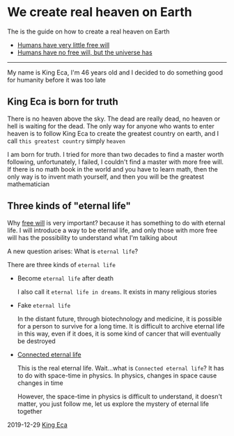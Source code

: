 We create real heaven on Earth
============

The is the guide on how to create a real heaven on Earth

- [Humans have very little free will](./humans-have-very-little-free-will.md)
- [Humans have no free will, but the universe has](./humans-have-no-free-will-but-the-universe-has.md)

---

My name is King Eca, I'm 46 years old and I decided to do something good for humanity before it was too late

King Eca is born for truth
---------------

There is no heaven above the sky. The dead are really dead, no heaven or hell is waiting for the dead. The only way for anyone who wants to enter heaven is to follow King Eca to create the greatest country on earth, and I call `this greatest country` simply `heaven`

I am born for truth. I tried for more than two decades to find a master worth following, unfortunately, I failed, I couldn't find a master with more free will. If there is no math book in the world and you have to learn math, then the only way is to invent math yourself, and then you will be the greatest mathematician

Three kinds of "eternal life"
----------------

Why [free will](https://easiestsoft.com/we-create-heaven/humans-have-very-little-free-will.html) is very important? because it has something to do with eternal life. I will introduce a way to be eternal life, and only those with more free will has the possibility to understand what I'm talking about

A new question arises: What is `eternal life`?

There are three kinds of `eternal life`

- Become `eternal life` after death

  I also call it `eternal life in dreams`. It exists in many religious stories

- Fake `eternal life`

  In the distant future, through biotechnology and medicine, it is possible for a person to survive for a long time. It is difficult to archive eternal life in this way, even if it does, it is some kind of cancer that will eventually be destroyed

- [Connected eternal life](./humans-have-no-free-will-but-the-universe-has.md)

  This is the real eternal life. Wait...what is `Connected eternal life`? It has to do with space-time in physics. In physics, changes in space cause changes in time

  However, the space-time in physics is difficult to understand, it doesn't matter, you just follow me, <!--I'm the greatest science philosopher ever, --> let us explore the mystery of eternal life together

2019-12-29 [King Eca](https://www.easiestsoft.com/stars/a-king-eca/)